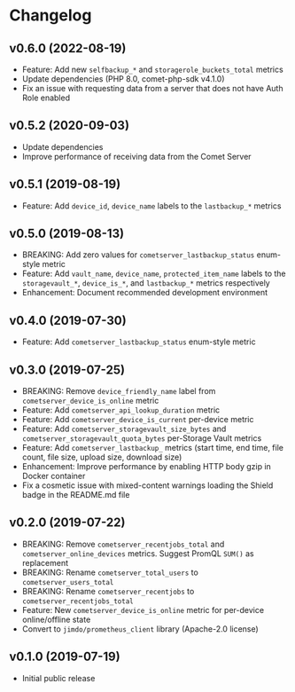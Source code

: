 # Changelog

## v0.6.0 (2022-08-19)

- Feature: Add new `selfbackup_*` and `storagerole_buckets_total` metrics
- Update dependencies (PHP 8.0, comet-php-sdk v4.1.0)
- Fix an issue with requesting data from a server that does not have Auth Role enabled

## v0.5.2 (2020-09-03)

- Update dependencies
- Improve performance of receiving data from the Comet Server

## v0.5.1 (2019-08-19)

- Feature: Add `device_id`, `device_name` labels to the `lastbackup_*` metrics

## v0.5.0 (2019-08-13)

- BREAKING: Add zero values for `cometserver_lastbackup_status` enum-style metric
- Feature: Add `vault_name`, `device_name`, `protected_item_name` labels to the `storagevault_*`, `device_is_*`, and `lastbackup_*` metrics respectively
- Enhancement: Document recommended development environment

## v0.4.0 (2019-07-30)

- Feature: Add `cometserver_lastbackup_status` enum-style metric

## v0.3.0 (2019-07-25)

- BREAKING: Remove `device_friendly_name` label from `cometserver_device_is_online` metric
- Feature: Add `cometserver_api_lookup_duration` metric
- Feature: Add `cometserver_device_is_current` per-device metric
- Feature: Add `cometserver_storagevault_size_bytes` and `cometserver_storagevault_quota_bytes` per-Storage Vault metrics
- Feature: Add `cometserver_lastbackup_` metrics (start time, end time, file count, file size, upload size, download size)
- Enhancement: Improve performance by enabling HTTP body gzip in Docker container
- Fix a cosmetic issue with mixed-content warnings loading the Shield badge in the README.md file

## v0.2.0 (2019-07-22)

- BREAKING: Remove `cometserver_recentjobs_total` and `cometserver_online_devices` metrics. Suggest PromQL `SUM()` as replacement
- BREAKING: Rename `cometserver_total_users` to `cometserver_users_total`
- BREAKING: Rename `cometserver_recentjobs` to `cometserver_recentjobs_total`
- Feature: New `cometserver_device_is_online` metric for per-device online/offline state
- Convert to `jimdo/prometheus_client` library (Apache-2.0 license)

## v0.1.0 (2019-07-19)

- Initial public release
